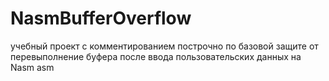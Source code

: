 # NasmBufferOverflow
учебный проект с комментированием построчно по базовой защите от перевыполнение буфера после ввода пользовательских данных на Nasm asm
